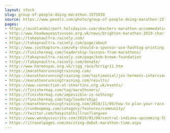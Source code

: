 ```yaml
---
layout: stock
slug: group-of-people-doing-marathon-1571939
source: https://www.pexels.com/photo/group-of-people-doing-marathon-1571939/
pages:
- https://aucklandairport.holidayinn.com/skechers-marathon-accommodation/
- http://www.headwayeastsussex.org.uk/news/brighton-marathon-2019-charity-places-available/
- https://takaynaultra.raisely.com/
- https://takaynaultra.raisely.com/page/about
- http://www.justkapture.com/why-should-a-sponsor-use-hashtag-printing-in-their-next-marathon-cycling-event/
- https://finishermag.com/leadership-lessons-from-marathons/
- https://takaynaultra.raisely.com/page/bob-brown-foundation
- https://takaynaultra.raisely.com/donate/
- http://www.harmenyac.org.uk/rigg_race/hrrigr11.htm
- https://marathonrunningtraining.com/
- https://marathonrunningtraining.com/testimonial/jos-hermens-interview/
- https://marathonrunningtraining.com/results/
- https://www.connection-at-stmartins.org.uk/events/
- https://finishermag.com/tag/marathoners/
- https://finishermag.com/impossible-is-nothing/
- https://finishermag.com/tag/leadership/
- https://marathonrunningtraining.com/2018/11/09/how-to-plan-your-race-schedule-for-2019/
- https://rundeepmag.com/category/features/community/
- https://twitter.com/hospitalhillrun?lang=en
- https://www.wendyvivirito.com/2019/01/08/central-indiana-upcomming-5k-list/
- https://itravelpages.com/exciting-debut-marathon-time.aspx
---
```

